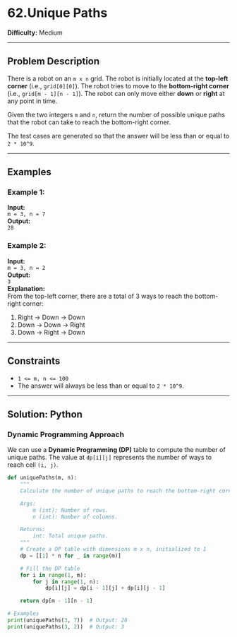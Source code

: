 # 62.Unique Paths

**Difficulty:** Medium  

---

## Problem Description

There is a robot on an `m x n` grid. The robot is initially located at the **top-left corner** (i.e., `grid[0][0]`). The robot tries to move to the **bottom-right corner** (i.e., `grid[m - 1][n - 1]`). The robot can only move either **down** or **right** at any point in time.

Given the two integers `m` and `n`, return the number of possible unique paths that the robot can take to reach the bottom-right corner.

The test cases are generated so that the answer will be less than or equal to `2 * 10^9`.

---

## Examples

### Example 1:
**Input:**  
`m = 3, n = 7`  
**Output:**  
`28`  

### Example 2:
**Input:**  
`m = 3, n = 2`  
**Output:**  
`3`  
**Explanation:**  
From the top-left corner, there are a total of 3 ways to reach the bottom-right corner:  
1. Right -> Down -> Down  
2. Down -> Down -> Right  
3. Down -> Right -> Down  

---

## Constraints
- `1 <= m, n <= 100`
- The answer will always be less than or equal to `2 * 10^9`.

---

## Solution: Python

### Dynamic Programming Approach
We can use a **Dynamic Programming (DP)** table to compute the number of unique paths. The value at `dp[i][j]` represents the number of ways to reach cell `(i, j)`.

```python
def uniquePaths(m, n):
    """
    Calculate the number of unique paths to reach the bottom-right corner.

    Args:
        m (int): Number of rows.
        n (int): Number of columns.

    Returns:
        int: Total unique paths.
    """
    # Create a DP table with dimensions m x n, initialized to 1
    dp = [[1] * n for _ in range(m)]

    # Fill the DP table
    for i in range(1, m):
        for j in range(1, n):
            dp[i][j] = dp[i - 1][j] + dp[i][j - 1]

    return dp[m - 1][n - 1]

# Examples
print(uniquePaths(3, 7))  # Output: 28
print(uniquePaths(3, 2))  # Output: 3
